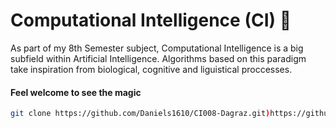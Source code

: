 # Computational Intelligence (CI) 🧠
As part of my 8th Semester subject, Computational Intelligence is a big subfield within Artificial Intelligence. Algorithms based on this paradigm take inspiration from biological, cognitive and liguistical proccesses.  

#### Feel welcome to see the magic 
```bash
git clone https://github.com/Daniels1610/CI008-Dagraz.git)https://github.com/Daniels1610/CI008-Dagraz.git
```

